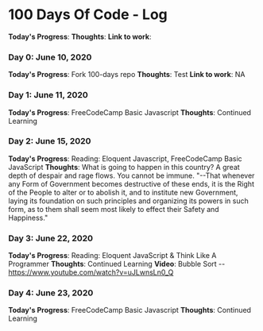 # 100 Days Of Code - Log

**Today's Progress**:
**Thoughts**:
**Link to work**:

### Day 0: June 10, 2020
**Today's Progress**: Fork 100-days repo
**Thoughts**: Test
**Link to work**: NA

### Day 1: June 11, 2020
**Today's Progress**: FreeCodeCamp Basic Javascript
**Thoughts**: Continued Learning 

### Day 2: June 15, 2020 
**Today's Progress**: Reading: Eloquent Javascript, FreeCodeCamp Basic JavaScript 
**Thoughts**: What is going to happen in this country? A great depth of despair and rage flows. You cannot be immune.
"--That whenever any Form of Government becomes destructive of these ends, it is the Right of the People to alter or to abolish it, and to institute new Government, laying its foundation on such principles and organizing its powers in such form, as to them shall seem most likely to effect their Safety and Happiness."

### Day 3: June 22, 2020 
**Today's Progress**: Reading: Eloquent JavaScript & Think Like A Programmer 
**Thoughts**: Continued Learning 
**Video**: Bubble Sort -- https://www.youtube.com/watch?v=uJLwnsLn0_Q

### Day 4: June 23, 2020
**Today's Progress**: FreeCodeCamp Basic Javascript
**Thoughts**: Continued Learning